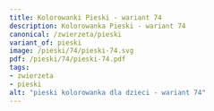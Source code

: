 ```yaml
---
title: Kolorowanki Pieski - wariant 74
description: Kolorowanka Pieski - wariant 74
canonical: /zwierzeta/pieski
variant_of: pieski
image: /pieski/74/pieski-74.svg
pdf: /pieski/74/pieski-74.pdf
tags:
- zwierzeta
- pieski
alt: "pieski kolorowanka dla dzieci - wariant 74"
---
```

